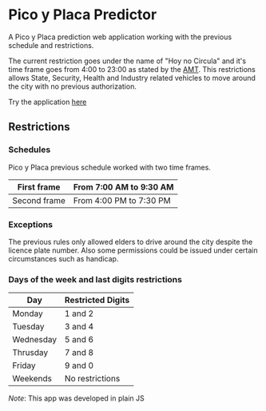 # Pico y Placa Predictor

A Pico y Placa prediction web application working with the previous schedule and restrictions.

The current restriction goes under the name of "Hoy no Circula" and it's time frame goes from 4:00 to 23:00 as stated by the [AMT](http://www.amt.gob.ec/index.php/servicios/hoy-no-circula.html).
This restrictions allows State, Security, Health and Industry related vehicles to move around the city with no previous authorization.

Try the application [here](https://ismalf.github.io/HNCPredictor)

## Restrictions
### Schedules
Pico y Placa previous schedule worked with two time frames.

First frame | From 7:00 AM to 9:30 AM
------------|----------------------
Second frame | From 4:00 PM to 7:30 PM

### Exceptions
The previous rules only allowed elders to drive around the city despite the licence plate number. 
Also some permissions could be issued under certain circumstances such as handicap.

### Days of the week and last digits restrictions

Day | Restricted Digits
----|---------------------------------------------
Monday | 1 and 2
Tuesday | 3 and 4
Wednesday | 5 and 6
Thrusday | 7 and 8
Friday | 9 and 0
Weekends | No restrictions

_Note_: This app was developed in plain JS
